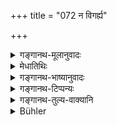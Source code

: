 +++
title = "072 न विगर्ह्य"

+++

<details><summary>गङ्गानथ-मूलानुवादः</summary>

He shall hot carry on a wrangling conversatioh. He shall not wear a garland outside. Riding on the back of cows and oxen is altogether deprecated.—(72)
</details>

<details><summary>मेधातिथिः</summary>

अभिनिवेशेन पणबन्धादिना यल् लौकिकेषु शास्त्रेषु वार्थेष्व् इतरेतरं जल्पनम् अहोपुरुषिका या, सा **विगृह्य कथा** । **बहिर्माल्यम्** । वाससो बहिः कण्ठस्थां स्रजं वाससा छादयेत् । तथा च समाचारः ।

- <u>अपरे</u> बहिर् इत्य् अनावृतो देश उच्यते । तत्र नगररथ्यादौ न प्रकटमाल्यो भ्राम्येद् इत्य् आहुः । 

- <u>अथ वा</u> बहिर्गन्धं **बहिर्माल्यम्**, यस्य गन्धो नातिसंवेद्यते । एवं स्मृत्यन्तरम्- "नागन्धां स्रजं धारयेद् अन्यत्र हिरण्मय्या" इति । **गवां च पृष्ठे यानं** पर्याणं विना साक्षाद् गवारोहणं प्रतिषिध्यते । **सर्वथेति** । पर्याणाद्यन्तराये ऽपि गन्त्र्यादियुक्ते ऽपृष्ठयानत्वाद् अप्रतिषेधः ॥ ४.७२ ॥
</details>

<details><summary>गङ्गानथ-भाष्यानुवादः</summary>

When, either in ordinary conversation or in literary discussions, one talks with passion and lays a wager, and so forth, always trying to show himself off,—this is what is called ‘*wrangling conversation*.’

‘*Garland outside*;’—*i.e*., if the garland happen to be above the clothing, it should be hidden with a piece of cloth. Such is the custom also.

Others have explained ‘outside’ to mean an open public place. The sense of the text in that case would be that one should not wander about in public places, as the road, &c., with a garland too obtrusively worn.

Or, ‘*bahirmālya*’ may mean that whose fragrance has gone out; *i.e*., whose odour is not felt. Says another Smṛti text—‘One should not wear an odourless garland, except that made of gold.’

‘*Riding on the back of cows*’— What is forbidden is riding on the bare back, without a saddle.—‘*Altogether*.’ When a saddle has been put on, or the animal has been harnessed to the cart, &c., then it would not be ‘riding on the back;’ and hence these are not forbidden.—(72)
</details>

<details><summary>गङ्गानथ-टिप्पन्यः</summary>

‘*Vahirmālyam*’—‘Garland over the dress’ (Medhātithi);—‘garland over the head’ (Kullūka);—‘garland on public roads and such uncovered places’ (‘others’ in Medhātithi);—or ‘garland without scent’ (‘others’ in Medhātithi).

This verse is quoted in *Saṃskāramayūkha* (p. 72), which adds that going on carts drawn by bullocks is only *slightly* reprehensible (not
*sarvathā*, wholly, reprehensible, as riding on their back is).
</details>

<details><summary>गङ्गानथ-तुल्य-वाक्यानि</summary>

*Gautama* (9.33).—‘Blowing fire with the mouth, wrangling conversation,
obtrusive wearing of garlands and sandal-paste, touching of unclean things, eating with his wife...... these he shall avoid.’

*Baudhāyana* (2.3.30).—‘He shall not wear the garland obtrusively.’

*Āpastamba* (1.32-5).—‘He shall wear garlands and sandal-paste
unobtrusively.’

*Viṣṇu* (71.22).—‘He shall not wear such garland as is either entirely
devoid of fragrance or one whose fragrance is very strong, or which is red.’
</details>

<details><summary>Bühler</summary>

072	Let him not wrangle; let him not wear a garland over (his hair). To ride on the back of cows (or of oxen) is anyhow a blamable act.
</details>
